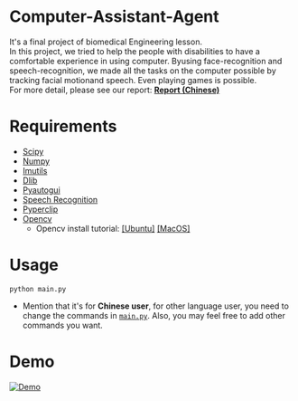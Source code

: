 # Computer-Assistant-Agent
It's a final project of biomedical Engineering lesson.  
In this project, we tried to help the people with disabilities 
to have a comfortable experience in using computer. 
Byusing face-recognition and speech-recognition, 
we made all the tasks on the computer possible by tracking facial motionand speech. 
Even playing games is possible.  
For more detail, please see our report: [**Report (Chinese)**](使用者電腦輔助系統.pdf)
# Requirements
* [Scipy](https://www.scipy.org/)
* [Numpy](http://www.numpy.org/)
* [Imutils](https://github.com/jrosebr1/imutils)
* [Dlib](https://github.com/davisking/dlib)
* [Pyautogui](https://github.com/asweigart/pyautogui)
* [Speech Recognition](https://github.com/Uberi/speech_recognition)
* [Pyperclip](https://github.com/asweigart/pyperclip)
* [Opencv](https://opencv.org/)
    * Opencv install tutorial: [[Ubuntu]](https://www.pyimagesearch.com/2016/10/24/ubuntu-16-04-how-to-install-opencv/) 
    [[MacOS]](https://www.pyimagesearch.com/2016/12/19/install-opencv-3-on-macos-with-homebrew-the-easy-way/)
# Usage
`python main.py`
* Mention that it's for **Chinese user**, for other language user,
you need to change the commands in [`main.py`](main.py#L205). Also, you may feel free to add other commands you want. 


# Demo
[![Demo](http://img.youtube.com/vi/r6wOb-XMY1A/0.jpg)](https://www.youtube.com/watch?v=r6wOb-XMY1A)